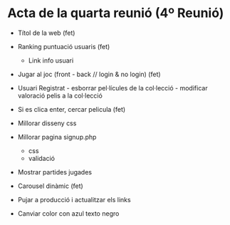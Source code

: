# Acta de la quarta reunió (4º Reunió)

  - Títol de la web (fet)

  - Ranking puntuació usuaris (fet)
     - Link info usuari

  - Jugar al joc (front - back // login & no login) (fet)

  - Usuari Registrat 
        - esborrar pel·lícules de la col·lecció
        - modificar valoració pelis a la col·lecció

  - Si es clica enter, cercar pelicula (fet)

  - Millorar disseny css

  - Millorar pagina signup.php
      - css
      - validació

  - Mostrar partides jugades

  - Carousel dinàmic (fet)

  - Pujar a producció i actualitzar els links
 
  - Canviar color con azul texto negro
